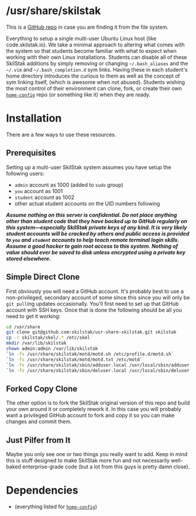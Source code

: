 # /usr/share/skilstak

This is a [GitHub repo][] in case you are finding it from the file system.

Everything to setup a single multi-user Ubuntu Linux host (like
code.skilstak.io). We take a minimal approach to altering what comes
with the system so that students become familiar with what to expect
when working with their own Linux installations. Students can disable
all of these SkilStak additions by simply removing or changing
`~/.bash_aliases` and the `~/.vim` and `~/.bash_completion.d` sym
links. Having these in each student's home directory introduces the
curious to them as well as the concept of sym linking itself, (which
is awesome when not abused). Students wishing the most control of
their environment can clone, fork, or create their own
[`home-config`][config] repo (or something like it) when they are
ready.

# Installation

There are a few ways to use these resources.

## Prerequisites

Setting up a multi-user SkilStak system assumes you have setup the
following users:

* `admin` account as 1000 (added to `sudo` group)
* `you` account as 1001
* `student` account as 1002
* other actual student accounts on the UID numbers following

***Assume nothing on this server is confidential. Do not place
anything other than student code that they have backed up to GitHub
regularly on this system&mdash;especially SkilStak private keys of
any kind. It is very likely student accounts will be cracked by
others and public access is provided to `you` and `student` accounts
to help teach remote terminal login skills. Assume a good hacker
to gain root access to this system. Nothing of value should ever
be saved to disk unless encrypted using a private key stored
elsewhere.***

## Simple Direct Clone

First obviously you will need a GitHub account. It's probably best
to use a non-privileged, secondary account of some since this since
you will only be `git pull`ing updates occasionally. You'll first
need to set up that GitHub account with SSH keys. Once that is done the
following should be all you need to get it working:

```sh
cd /usr/share
git clone git@github.com:skilstak/usr-share-skilstak.git skilstak
cp -r skilstak/skel/.* /etc/skel
mkdir /var/lib/skilstak
chown admin:admin /var/lib/skilstak
`ln -fs /usr/share/skilstak/motd/motd.sh /etc/profile.d/motd.sh`
`ln -fs /usr/share/skilstak/motd/motd.txt /etc/motd`
`ln -fs /usr/share/skilstak/sbin/adduser.local /usr/local/sbin/adduser.local`
`ln -fs /usr/share/skilstak/sbin/deluser.local /usr/local/sbin/deluser.local`
```

## Forked Copy Clone

The other option is to fork the SkilStak original version of this
repo and build your own around it or completely rework it. In this case
you will probably want a privileged GitHub account to fork and copy it so
you can make changes and commit them.

## Just Pilfer from It

Maybe you only see one or two things you really want to add. Keep in mind
this is stuff designed to make SkilStak more fun and not necessarily
well-baked enterprise-grade code (but a lot from this guys is pretty damn
close).

# Dependencies

* (everything listed for [`home-config`][config])

[config]: http://github.com/skilstak/home-config
[GitHub repo]: http://github.com/skilstak/usr-share-skilstak
